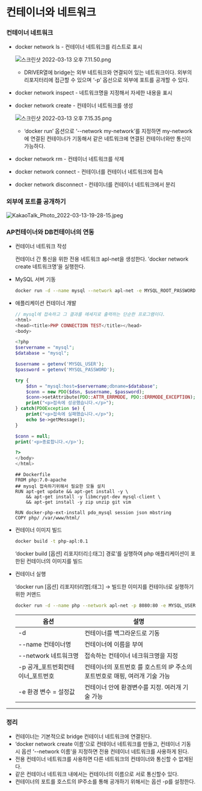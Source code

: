 # 컨테이너와 네트워크

### 컨테이너 네트워크

- docker network ls - 컨테이너 네트워크를 리스트로 표시
    
    ![스크린샷 2022-03-13 오후 7.11.50.png](%E1%84%8F%E1%85%A5%E1%86%AB%E1%84%90%E1%85%A6%E1%84%8B%E1%85%B5%E1%84%82%E1%85%A5%E1%84%8B%20e6fdf/%E1%84%89%E1%85%B3%E1%84%8F%E1%85%B3%E1%84%85%E1%85%B5%E1%86%AB%E1%84%89%E1%85%A3%E1%86%BA_2022-03-13_%E1%84%8B%E1%85%A9%E1%84%92%E1%85%AE_7.11.50.png)
    
    - DRIVER열에 bridge는 외부 네트워크와 연결되어 있는 네트워크이다. 외부의 리포지터리에 접근할 수 있으며 ‘-p’ 옵선으로 외부에 포트를 공개할 수 있다.
- docker network inspect - 네트워크명을 지정해서 자세한 내용을 표시
- docker network create - 컨테이너 네트워크를 생성
    
    ![스크린샷 2022-03-13 오후 7.15.35.png](%E1%84%8F%E1%85%A5%E1%86%AB%E1%84%90%E1%85%A6%E1%84%8B%E1%85%B5%E1%84%82%E1%85%A5%E1%84%8B%20e6fdf/%E1%84%89%E1%85%B3%E1%84%8F%E1%85%B3%E1%84%85%E1%85%B5%E1%86%AB%E1%84%89%E1%85%A3%E1%86%BA_2022-03-13_%E1%84%8B%E1%85%A9%E1%84%92%E1%85%AE_7.15.35.png)
    
    - ‘docker run’ 옵션으로 ‘--network my-network’를 지정하면 my-network에 연결된 컨테이너가 기동해서 같은 네트워크에 연결된 컨테이너와만 통신이 가능하다.
- docker network rm - 컨테이너 네트워크를 삭제
- docker network connect - 컨테이너를 컨테이너 네트워크에 접속
- docker network disconnect - 컨테이너를 컨테이너 네트워크에서 분리

### 외부에 포트를 공개하기

![KakaoTalk_Photo_2022-03-13-19-28-15.jpeg](%E1%84%8F%E1%85%A5%E1%86%AB%E1%84%90%E1%85%A6%E1%84%8B%E1%85%B5%E1%84%82%E1%85%A5%E1%84%8B%20e6fdf/KakaoTalk_Photo_2022-03-13-19-28-15.jpeg)

### AP컨테이너와 DB컨테이너의 연동

- 컨테이너 네트워크 작성
    
    컨테이너 간 통신을 위한 전용 네트워크 apl-net을 생성한다.
    ’docker network create 네트워크명’을 실행한다.
    
- MySQL 서버 기동
    
    ```bash
    docker run -d --name mysql --network apl-net -e MYSQL_ROOT_PASSWORD=qwerty mysql:5.7
    ```
    
- 애플리케이션 컨테이너 개발
    
    ```php
    // mysql에 접속하고 그 결과를 메세지로 출력하는 단순한 프로그램이다.
    <html>
    <head><title>PHP CONNECTION TEST</title></head>
    <body>
    
    <?php
    $servername = "mysql";
    $database = "mysql";
    
    $username = getenv('MYSQL_USER');
    $password = getenv('MYSQL_PASSWORD');
    
    try {
        $dsn = "mysql:host=$servername;dbname=$database";
        $conn = new PDO($dsn, $username, $password);
        $conn->setAttribute(PDO::ATTR_ERRMODE, PDO::ERRMODE_EXCEPTION);
        print("<p>접속에 성공했습니다.</p>");
    } catch(PDOException $e) {
        print("<p>접속에 실패했습니다.</p>");
        echo $e->getMessage();
    }
    
    $conn = null; 
    print('<p>종료합니다.</p>');
    
    ?>
    </body>
    </html>
    ```
    
    ```
    ## Dockerfile
    FROM php:7.0-apache
    ## mysql 접속하기위해서 필요한 모듈 설치
    RUN apt-get update && apt-get install -y \
        && apt-get install -y libmcrypt-dev mysql-client \
        && apt-get install -y zip unzip git vim 
    
    RUN docker-php-ext-install pdo_mysql session json mbstring
    COPY php/ /var/www/html/
    ```
    

- 컨테이너 이미지 빌드
    
    ```bash
    docker build -t php-apl:0.1
    ```
    
    ‘docker build [옵션] 리포지터리:[:태그] 경로’를 실행하여 php 애플리케이션이 포한된 컨테이너의 이미지를 빌드
    
- 컨테이너 실행
    
    ‘docker run [옵션] 리포지터리명[:태그] → 빌드한 이미지를 컨테이너로 실행하기 위한 커맨드
    
    ```bash
    docker run -d --name php --network apl-net -p 8080:80 -e MYSQL_USER=root -e MYSQL_PASSWORD=qwerty php-apl:0.1
    ```
    
    | 옵션 | 설명 |
    | --- | --- |
    | -d | 컨테이너를 백그라운드로 기동 |
    | --name 컨테이너명 | 컨테이너에 이름을 부여 |
    | --network 네트워크명 | 접속하는 컨테이너 네크워크명을 지정 |
    | -p 공개_포트번회컨테이너_포트번호 | 컨테이너의 포트번호 를 호스트의 IP 주소의 포트번호로 매핑, 여러개 기술 가능 |
    | -e 환경 변수 = 설정값 | 컨테이너 안에 환경변수를 지정. 여러개 기술 가능 |
    

---

### 정리

- 컨테이너는 기본적으로 bridge 컨테이너 네트워크에 연결된다.
- ‘docker network create 이름'으로 컨테이너 네트워크를 만들고, 컨테이너 기동 시 옵션 ‘--network 이름'을 지정하면 전용 컨테이너 네트워크를 사용하게 된다.
- 전용 컨테이너 네트워크를 사용하면 다른 네트워크의 컨테이너와 통신할 수 없게된다.
- 같은 컨테이너 네트워크 내에서는 컨테이너의 이름으로 서로 통신할수 있다.
- 컨테이너의 포트를 호스트의 IP주소를 통해 공개하기 위해서는 옵션 -p를 설정한다.